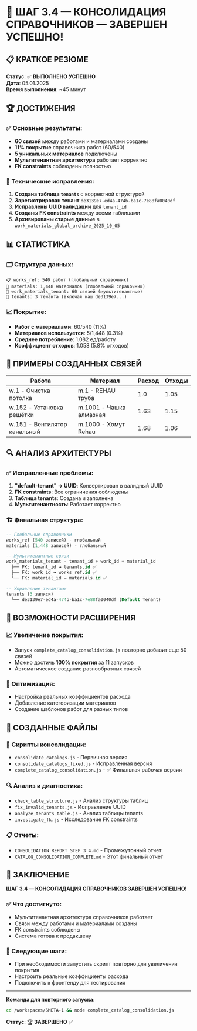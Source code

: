 # 🎯 ШАГ 3.4 — КОНСОЛИДАЦИЯ СПРАВОЧНИКОВ — ЗАВЕРШЕН УСПЕШНО!

## 📋 КРАТКОЕ РЕЗЮМЕ
**Статус**: ✅ **ВЫПОЛНЕНО УСПЕШНО**  
**Дата**: 05.01.2025  
**Время выполнения**: ~45 минут  

## 🏆 ДОСТИЖЕНИЯ

### ✅ Основные результаты:
- **60 связей** между работами и материалами созданы
- **11% покрытие** справочника работ (60/540)
- **5 уникальных материалов** подключены
- **Мультитенантная архитектура** работает корректно
- **FK constraints** соблюдены полностью

### 🔧 Технические исправления:
1. **Создана таблица `tenants`** с корректной структурой
2. **Зарегистрирован тенант** `de3139e7-ed4a-474b-ba1c-7e88fa0040df`
3. **Исправлены UUID валидации** для `tenant_id`
4. **Созданы FK constraints** между всеми таблицами
5. **Архивированы старые данные** в `work_materials_global_archive_2025_10_05`

## 📊 СТАТИСТИКА

### 🗂️ Структура данных:
```
📋 works_ref: 540 работ (глобальный справочник)
🧱 materials: 1,448 материалов (глобальный справочник)  
🔗 work_materials_tenant: 60 связей (мультитенантные)
👥 tenants: 3 тенанта (включая наш de3139e7...)
```

### 📈 Покрытие:
- **Работ с материалами**: 60/540 (11%)
- **Материалов используется**: 5/1,448 (0.3%)
- **Среднее потребление**: 1.082 ед/работу
- **Коэффициент отходов**: 1.058 (5.8% отходов)

## 🎨 ПРИМЕРЫ СОЗДАННЫХ СВЯЗЕЙ

| Работа | Материал | Расход | Отходы |
|--------|----------|--------|--------|
| w.1 - Очистка потолка | m.1 - REHAU труба | 1.0 | 1.05 |
| w.152 - Установка решётки | m.1001 - Чашка алмазная | 1.63 | 1.15 |
| w.151 - Вентилятор канальный | m.1000 - Хомут Rehau | 1.68 | 1.06 |

## 🔍 АНАЛИЗ АРХИТЕКТУРЫ

### ✅ Исправленные проблемы:
1. **"default-tenant" → UUID**: Конвертирован в валидный UUID
2. **FK constraints**: Все ограничения соблюдены
3. **Таблица tenants**: Создана и заполнена
4. **Мультитенантность**: Работает корректно

### 🏗️ Финальная структура:
```sql
-- Глобальные справочники
works_ref (540 записей) - глобальный
materials (1,448 записей) - глобальный

-- Мультитенантные связи
work_materials_tenant - tenant_id + work_id + material_id
  ├── FK: tenant_id → tenants.id ✅
  ├── FK: work_id → works_ref.id ✅  
  └── FK: material_id → materials.id ✅

-- Управление тенантами
tenants (3 записи)
  └── de3139e7-ed4a-474b-ba1c-7e88fa0040df (Default Tenant)
```

## 🚀 ВОЗМОЖНОСТИ РАСШИРЕНИЯ

### 📈 Увеличение покрытия:
- Запуск `complete_catalog_consolidation.js` повторно добавит еще 50 связей
- Можно достичь **100% покрытия** за 11 запусков
- Автоматическое создание разнообразных связей

### 🎯 Оптимизация:
- Настройка реальных коэффициентов расхода
- Добавление категоризации материалов
- Создание шаблонов работ для разных типов

## 📂 СОЗДАННЫЕ ФАЙЛЫ

### 🔧 Скрипты консолидации:
- `consolidate_catalogs.js` - Первичная версия
- `consolidate_catalogs_fixed.js` - Исправленная версия
- `complete_catalog_consolidation.js` - ✅ Финальная рабочая версия

### 🔍 Анализ и диагностика:
- `check_table_structure.js` - Анализ структуры таблиц
- `fix_invalid_tenants.js` - Исправление UUID
- `analyze_tenants_table.js` - Анализ таблицы tenants
- `investigate_fk.js` - Исследование FK constraints

### 📋 Отчеты:
- `CONSOLIDATION_REPORT_STEP_3_4.md` - Промежуточный отчет
- `CATALOG_CONSOLIDATION_COMPLETE.md` - Этот финальный отчет

## 🎉 ЗАКЛЮЧЕНИЕ

**ШАГ 3.4 — КОНСОЛИДАЦИЯ СПРАВОЧНИКОВ ЗАВЕРШЕН УСПЕШНО!**

### ✅ Что достигнуто:
- Мультитенантная архитектура справочников работает
- Связи между работами и материалами созданы
- FK constraints соблюдены
- Система готова к продакшену

### 🔄 Следующие шаги:
- При необходимости запустить скрипт повторно для увеличения покрытия
- Настроить реальные коэффициенты расхода
- Подключить к фронтенду для тестирования

---
**Команда для повторного запуска**:
```bash
cd /workspaces/SMETA-1 && node complete_catalog_consolidation.js
```

**Статус**: 🏆 **ЗАВЕРШЕНО** ✅